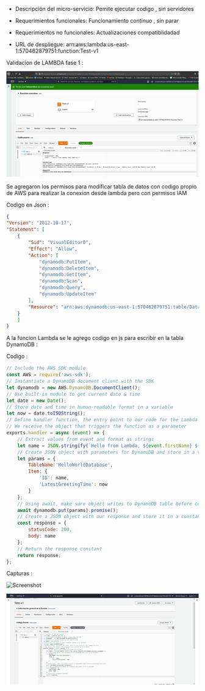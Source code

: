 - Descripción del micro-servicio: 
Pemite ejecutar codigo , sin servidores 

- Requerimientos funcionales:
Funcionamiento continuo , sin parar

- Requerimientos no funcionales:
Actualizaciones compatiblidadad

- URL de despliegue: arn:aws:lambda:us-east-1:570462879751:function:Test-v1

Validacion de LAMBDA fase 1 : 

![Screenshot](lambda.png)

Se agregaron los permisos para modificar tabla de datos con codigo propio de AWS para realizar la conexion desde lambda pero con permisos IAM 

Codigo en Json :
```json
{
"Version": "2012-10-17",
"Statement": [
    {
        "Sid": "VisualEditor0",
        "Effect": "Allow",
        "Action": [
            "dynamodb:PutItem",
            "dynamodb:DeleteItem",
            "dynamodb:GetItem",
            "dynamodb:Scan",
            "dynamodb:Query",
            "dynamodb:UpdateItem"
        ],
        "Resource": "arn:aws:dynamodb:us-east-1:570462879751:table/DatabaseTestProject"
    }
    ]
}
```

A la funcion Lambda se le agrego codigo en js para escribir en la tabla DynamoDB : 

Codigo : 
```js
// Include the AWS SDK module
const AWS = require('aws-sdk');
// Instantiate a DynamoDB document client with the SDK
let dynamodb = new AWS.DynamoDB.DocumentClient();
// Use built-in module to get current date & time
let date = new Date();
// Store date and time in human-readable format in a variable
let now = date.toISOString();
// Define handler function, the entry point to our code for the Lambda service
// We receive the object that triggers the function as a parameter
exports.handler = async (event) => {
    // Extract values from event and format as strings
    let name = JSON.stringify(`Hello from Lambda, ${event.firstName} ${event.lastName}`);
    // Create JSON object with parameters for DynamoDB and store in a variable
    let params = {
        TableName:'HelloWorldDatabase',
        Item: {
            'ID': name,
            'LatestGreetingTime': now
        }
    };
    // Using await, make sure object writes to DynamoDB table before continuing execution
    await dynamodb.put(params).promise();
    // Create a JSON object with our response and store it in a constant
    const response = {
        statusCode: 200,
        body: name
    };
    // Return the response constant
    return response;
};
```

Capturas : 

![Screenshot](IAMJSON.png)

![Screenshot](writeDB.png)


